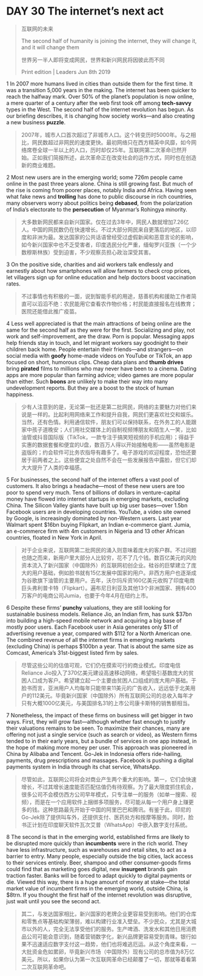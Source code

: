 # DAY 30 The internet’s next act
> 互联网的未来
 > 
> The second half of humanity is joining the internet, they will change it, and it will change them
 > 
> 世界另一半人即将变成网民，世界和新兴网民将因彼此而不同
 > 
> Print edition | Leaders Jun 8th 2019
 > 

1 In 2007 more humans lived in cities than outside them for the first time. It was a transition 5,000 years in the making. The internet has been quicker to reach the halfway mark. Over 50% of the planet’s population is now online, a mere quarter of a century after the web first took off among **tech-savvy** types in the West. The second half of the internet revolution has begun. As our briefing describes, it is changing how society works—and also creating a new business **puzzle**.

> 2007年，城市人口首次超过了非城市人口。这个转变历时5000年。与之相比，网民数超过非网民的速度更快。最初网络只在西方精英中风靡，如今网络席卷全球一半以上的人口，历时却仅25年。互联网第二次革命已然开始。正如我们简报所述，此次革命正在改变社会的运作方式，同时也在创造新的商业难题。
>

2 Most new users are in the emerging world; some 726m people came online in the past three years alone. China is still growing fast. But much of the rise is coming from poorer places, notably India and Africa. Having seen what fake news and **trolling** has done to public discourse in rich countries, many observers worry about politics being **debased**, from the polarization of India’s electorate to the **persecution** of Myanmar’s Rohingya minority.

> 大多数新网民都来自新兴国家。仅在过去3年中，网民人数就增加7.26亿人。中国的网民数仍在快速增长。不过大部分网民来自更落后的地区，以印度和非洲为最。发达国家的公共话语曾经受过虚假新闻和恶意言论的影响，如今新兴国家中也不乏受害者，印度选民分化严重，缅甸罗兴亚族（一个少数穆斯林族）受到迫害，不少观察员担心政治深受其害。
>

3 On the positive side, charities and aid workers talk endlessly and earnestly about how smartphones will allow farmers to check crop prices, let villagers sign up for online education and help doctors boost vaccination rates.

> 不过事情也有积极的一面，说到智能手机的用途，慈善机构和援助工作者简直可以滔滔不绝：农民能用它查看农作物价格；村民能直接报名在线教育；医院还能借此推广疫苗。
>

4 Less well appreciated is that the main attractions of being online are the same for the second half as they were for the first. Socializing and play, not work and self-improvement, are the draw. Porn is popular. Messaging apps help friends stay in touch, and let migrant workers say goodnight to their children back home. People entertain their friends—and strangers—on social media with **goofy** home-made videos on YouTube or TikTok, an app focused on short, humorous clips. Cheap data plans and **thumb drives** bring **pirated** films to millions who may never have been to a cinema. Dating apps are more popular than farming advice; video games are more popular than either. Such **boons** are unlikely to make their way into many undevelopment reports. But they are a boost to the stock of human happiness.

> 少有人注意到的是，无论第一批还是第二批网民，网络的主要魅力对他们来说是一样的。比起利用网络来工作和提升自我，网民们更喜欢社交和娱乐。当然，还有色情。利用通信软件，朋友们可以保持联系，在外务工的人能跟家中孩子道晚安；人们用社交媒体上的自制视频博朋友和陌生人一笑，比如油管或抖音国际版（TikTok，一款专注于搞笑短视频的手机应用）；得益于实惠的数据套餐和便宜的U盘，数百万人得以开始接触电影——虽然电影是盗版的；约会软件可比务农指导有趣多了。电子游戏的欢迎程度，恐怕还要居于前两者之上。这些便宜之处自然不会在一些发展报告中露脸，但它们却大大提升了人类的幸福感。
>

5 For businesses, the second half of the internet offers a vast pool of customers. It also brings a headache—most of these new users are too poor to spend very much. Tens of billions of dollars in venture-capital money have flowed into internet startups in emerging markets, excluding China. The Silicon Valley giants have built up big user bases—over 1.5bn Facebook users are in developing countries. YouTube, a video site owned by Google, is increasingly dominated by non-Western users. Last year Walmart spent $16bn buying Flipkart, an Indian e-commerce giant. Jumia, an e-commerce firm with 4m customers in Nigeria and 13 other African countries, floated in New York in April.

> 对于企业来说，互联网第二批网民的涌入则意味着庞大的客户群。不过问题也随之而来，新用户里大部分人比较穷，花不了几个钱。数百亿美元的风险资本流入了新兴国家（中国除外）的互联网初创企业。硅谷的巨擘建立了庞大的用户基础，例如脸书就有15亿发展中国家的用户。非西方用户也逐渐成为谷歌旗下油管的主要用户。去年，沃尔玛斥资160亿美元收购了印度电商巨头弗利普卡特（Flipkart）。遍布尼日利亚及其他13个非洲国家、拥有400万客户的电商公司Jumia，也要于今年4月在纽约上市。
>

6 Despite these firms’ **punchy** valuations, they are still looking for sustainable business models. Reliance Jio, an Indian firm, has sunk $37bn into building a high-speed mobile network and acquiring a big base of mostly poor users. Each Facebook user in Asia generates only $11 of advertising revenue a year, compared with $112 for a North American one. The combined revenue of all the internet firms in emerging markets (excluding China) is perhaps $100bn a year. That is about the same size as Comcast, America’s 31st-biggest listed firm by sales.

> 尽管这些公司的估值可观，它们仍在摸索可行的商业模式。印度电信Reliance Jio投入了370亿美元建设高速移动网络，希望吸引基数庞大的贫困人口成为客户。希望建立起一个主要由贫困人口组成的庞大用户基础。于脸书而言，亚洲用户人均每年只能带来11美元的广告收入，远远低于北美用户的112美元。毕竟新兴国家（中国除外）所有互联网公司的总收入每年才只有大概1000亿美元，与美国排名31的上市公司康卡斯特的销售额相当。
>

7 Nonetheless, the impact of these firms on business will get bigger in two ways. First, they will grow fast—although whether fast enough to justify their valuations remains to be seen. To maximize their chances, many are offering not just a single service (such as search or video), as Western firms tended to in their early years, but a bundle of services in one app instead, in the hope of making more money per user. This approach was pioneered in China by Alibaba and Tencent. Go-Jek in Indonesia offers ride-hailing, payments, drug prescriptions and massages. Facebook is pushing a digital payments system in India through its chat service, WhatsApp.

> 尽管如此，互联网公司将会对商业产生两个重大的影响。第一，它们会快速增长，不过其增长速度能否匹配估值仍有待观察。为了最大限度抓住机会，很多公司不会模仿西方公司早年模式，只专注单一的服务（如单一搜索、视频），而是在一个应用软件上捆绑多项服务，尽可能从每一个用户身上赚更多的钱。这种思路最先开始于中国的阿里巴巴和腾讯。有鉴于此，印尼的Go-Jek除了提供叫车外，还提供支付、医药处方和按摩等服务。同时，脸书正计划在印度聊天软件瓦次艾普（WhatsApp）中嵌入数字支付系统。
>

8 The second is that in the emerging world, established firms are likely to be disrupted more quickly than **incumbents** were in the rich world. They have less infrastructure, such as warehouses and retail sites, to act as a barrier to entry. Many people, especially outside the big cities, lack access to their services entirely. Beer, shampoo and other consumer-goods firms could find that as marketing goes digital, new **insurgent** brands gain traction faster. Banks will be forced to adapt quickly to digital payments or die. Viewed this way, there is a huge amount of money at stake—the total market value of incumbent firms in the emerging world, outside China, is $8trn. If you thought the first half of the internet revolution was disruptive, just wait until you see the second act.

> 其二，与发达国家相比，新兴国家的老牌企业更容易受到影响。他们的仓库和零售点等基础构架薄弱，难以构建行业准入壁垒。不少民众，尤其是大城市以外的人，完全无法享受他们的服务。生产啤酒、洗发水和其他日用消费品公司可能会意识到，随着营销数字化，新兴品牌更容易受到青睐。银行如果不迅速适应数字支付这一趋势，他们也将难逃厄运。从这个角度来看，一大批资金危如累卵，毕竟新兴市场（中国除外）现有公司的总市值为8万亿美元。所以，如果你认为第一次互联网革命已经颠覆了一切，那就等着看第二次互联网革命吧。
>

